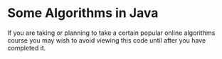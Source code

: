Some Algorithms in Java
=======================

If you are taking or planning to take a certain popular online algorithms course you may wish to avoid viewing this code until after you have completed it.
